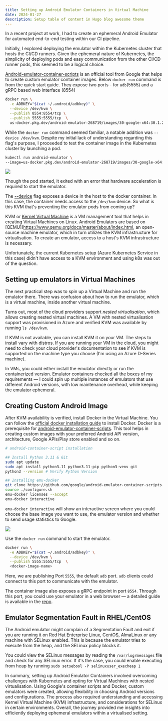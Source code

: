 ```yaml
---
title: Setting up Android Emulator Containers in Virtual Machine
date: 2024-01-27
description: Setup table of content in Hugo blog awesome theme
---
```


In a recent project at work, I had to create an ephemeral Android Emulator for automated end-to-end testing within our CI pipeline. 

Initially, I explored deploying the emulator within the Kubernetes cluster that hosts the CI/CD runners. Given the ephemeral nature of Kubernetes, the simplicity of deploying pods and easy communication from the other CI/CD runner pods, this seemed to be a logical choice.

[Android-emulator-container-scripts](https://github.com/google/android-emulator-container-scripts/) is an official tool from Google that helps to create custom emulator container images. Below `docker run` command is from the quick start guide. They expose two ports - for `adb`(5555) and a gRPC based web interface (8554)
 
```bash
docker run \
  -e ADBKEY="$(cat ~/.android/adbkey)" \
  --device /dev/kvm \
  --publish 8554:8554/tcp \
  --publish 5555:5555/tcp  \
  us-docker.pkg.dev/android-emulator-268719/images/30-google-x64:30.1.2
```

While the `docker run` command seemed familiar, a notable addition was `--device /dev/kvm`. Despite my initial lack of understanding regarding this flag's purpose, I proceeded to test the container image in the Kubernetes cluster by launching a pod.

```bash
kubectl run android-emulator \
--image=us-docker.pkg.dev/android-emulator-268719/images/30-google-x64:30.1.2 
```


![](https://i.imgur.com/2yWIsrE.png)

Though the pod started, it exited with an error that hardware acceleration is required to start the emulator.

The [--device](https://docs.docker.com/engine/reference/commandline/run/#device) flag exposes a device in the host to the docker container.  In this case, the container needs access to the `/dev/kvm` device. So what is this KVM that's preventing the emulator pods from coming up?

KVM or [Kernel Virtual Machine](https://www.youtube.com/watch?v=BgZHbCDFODk) is a VM management tool that helps in creating Virtual Machines on Linux. Android Emulators are based on [QEMU](https://www.qemu.org/docs/master/about/index.html, an open-source machine emulator, which in turn utilizes the KVM infrastructure for virtualisation. To create an emulator, access to a host's KVM infrastructure is necessary.

Unfortunately, the current Kubernetes setup (Azure Kubernetes Service in this case) didn't have access to a KVM environment and using k8s was out of the question.

## Setting up emulators in Virtual Machines  

The next practical step was to spin up a Virtual Machine and run the emulator there. There was confusion about how to run the emulator, which is a virtual machine, inside another virtual machine. 

Turns out, most of the cloud providers support *nested virtualisation*, which allows creating nested virtual machines. A VM with nested virtualisation support was provisioned in Azure and verified KVM was available by running `ls /dev/kvm`.

If KVM is not available, you can install KVM it on your VM. The steps to install vary with distros. If you are running your VM in the cloud, you might need to check your cloud provider's documentation to see if KVM is supported on the machine type you choose (I'm using an Azure D-Series machine).

In VMs, you could either install the emulator directly or run the containerized version. Emulator containers checked all the boxes of my requirements — I could spin up multiple instances of emulators that use different Android versions, with low maintenance overhead, while keeping the emulator ephemeral.


## Creating Custom Android Image
After KVM availability is verified, install Docker in the Virtual Machine. You can follow the [official docker installation guide](https://docs.docker.com/engine/install/) to install Docker. Docker is a prerequisite for [android-emulator-container-scripts](https://github.com/google/android-emulator-container-scripts/). This tool helps in creating custom images with your preferred Android API version, architecture, Google APIs/Play store enabled and so on.


```bash
# android-container-script installation

## Install Python 3.11 & Git
sudo apt update
sudo apt install python3.11 python3.11-pip python3-venv git
python3 --version # Verify Python Version

## Installing emu-docker
git clone https://github.com/google/android-emulator-container-scripts.git
source ./configure.sh
emu-docker licenses --accept
emu-docker interactive
```

`emu-docker interactive` will show an interactive screen where you could choose the base image you want to use, the emulator version and whether to send usage statistics to Google.

![](https://i.imgur.com/Yjm9Iub.png)


Use the `docker run` command to start the emulator.
```bash
docker run \
  -e ADBKEY="$(cat ~/.android/adbkey)" \
  --device /dev/kvm \
  --publish 5555:5555/tcp  \
  <docker-image-name>
```

Here, we are publishing Port `5555`, the default `adb` port. `adb` clients could connect to this port to communicate with the emulator.

The container image also exposes a gRPC endpoint in port `8554`. Through this port, you could use your emulator in a web browser — a detailed guide is available in the [repo](https://github.com/google/android-emulator-container-scripts/tree/master?tab=readme-ov-file#running-the-emulator-on-the-web).

## Emulator Segmentation Fault in RHEL/CentOS

The Android emulator might complain of a Segmentation Fault and exit if you are running it on Red Hat Enterprise Linux, CentOS, AlmaLinux or any machine with SELinux enabled. This is because the emulator tries to execute from the heap, and the SELinux policy blocks it.

You could view the SELinux messages by reading the `/var/log/messages` file and check for any SELinux error. If it's the case, you could enable executing from heap by running `sudo setsebool -P selinuxuser_execheap 1` 

In summary, setting up Android Emulator Containers involved overcoming challenges with Kubernetes and opting for Virtual Machines with nested virtualisation. Using Google's container scripts and Docker, custom emulators were created, allowing flexibility in choosing Android versions and configurations. The process also required understanding and accessing Kernel Virtual Machine (KVM) infrastructure, and considerations for SELinux in certain environments. Overall, the journey provided me insights into efficiently deploying ephemeral emulators within a virtualised setting.
